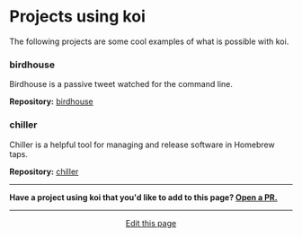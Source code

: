 # Projects using koi
The following projects are some cool examples of what is possible with koi.

### birdhouse
Birdhouse is a passive tweet watched for the command line.

**Repository:** [birdhouse](https://github.com/wcarhart/birdhouse)

### chiller
Chiller is a helpful tool for managing and release software in Homebrew taps.

**Repository:** [chiller](https://github.com/wcarhart/chiller)

<hr>

**Have a project using koi that you'd like to add to this page? [Open a PR.](https://github.com/wcarhart/wcarhart.github.io/compare)**

<hr>
<div style="text-align:center">
	<a class="edit-link" href="https://github.com/wcarhart/wcarhart.github.io/docs/projects_using_koi.md" target="_blank"><i class="fas fa-edit"></i> Edit this page</a>
</div>